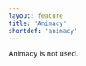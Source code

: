 ```yaml
---
layout: feature
title: 'Animacy'
shortdef: 'animacy'
---
```


Animacy is not used.
<!-- Interlanguage links updated Út zář 29 20:23:05 CEST 2020 -->
